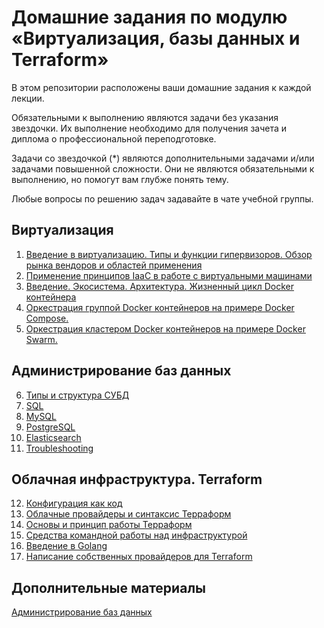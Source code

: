 # Домашние задания по модулю «Виртуализация, базы данных и Terraform»

В этом репозитории расположены ваши домашние задания к каждой лекции. 

Обязательными к выполнению являются задачи без указания звездочки. Их выполнение необходимо для получения зачета и диплома о профессиональной переподготовке.

Задачи со звездочкой (*) являются дополнительными задачами и/или задачами повышенной сложности. Они не являются обязательными к выполнению, но помогут вам глубже понять тему.

Любые вопросы по решению задач задавайте в чате учебной группы.

## Виртуализация

1. [Введение в виртуализацию. Типы и функции гипервизоров. Обзор рынка вендоров и областей применения](https://github.com/netology-code/virt-homeworks/tree/virt-11/05-virt-01-basics)
2. [Применение принципов IaaC в работе с виртуальными машинами](https://github.com/netology-code/virt-homeworks/tree/virt-11/05-virt-02-iaac)
3. [Введение. Экосистема. Архитектура. Жизненный цикл Docker контейнера](https://github.com/netology-code/virt-homeworks/tree/virt-11/05-virt-03-docker)
4. [Оркестрация группой Docker контейнеров на примере Docker Compose.](https://github.com/netology-code/virt-homeworks/tree/virt-11/05-virt-04-docker-compose)
5. [ Оркестрация кластером Docker контейнеров на примере Docker Swarm.](https://github.com/netology-code/virt-homeworks/tree/virt-11/05-virt-05-docker-swarm)

## Администрирование баз данных

6. [Типы и структура СУБД](06-db-01-basics)
7. [SQL](06-db-02-sql)
8. [MySQL](06-db-03-mysql)
9. [PostgreSQL](06-db-04-postgresql)
10. [Elasticsearch](06-db-05-elasticsearch)
11. [Troubleshooting](06-db-06-troobleshooting)


## Облачная инфраструктура. Terraform

12. [Конфигурация как код](07-terraform-01-intro) 
13. [Облачные провайдеры и синтаксис Терраформ](07-terraform-02-syntax)
14. [Основы и принцип работы Терраформ](07-terraform-03-basic)
15. [Средства командной работы над инфраструктурой](07-terraform-04-teamwork)
16. [Введение в Golang](07-terraform-05-golang)
17. [Написание собственных провайдеров для Terraform](07-terraform-06-providers)

## Дополнительные материалы

[Администрирование баз данных](https://github.com/netology-code/virt-homeworks/tree/master/additional)
